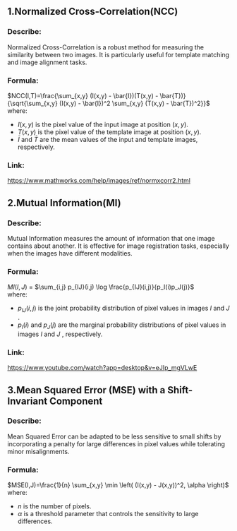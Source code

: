 ## 1.Normalized Cross-Correlation(NCC)
### Describe:
Normalized Cross-Correlation is a robust method for measuring the similarity between two images. It is particularly useful for template matching and image alignment tasks.
### Formula:
  $NCC(I,T)=\frac{\sum_{x,y} (I(x,y) - \bar{I})(T(x,y) - \bar{T})}{\sqrt{\sum_{x,y} (I(x,y) - \bar{I})^2 \sum_{x,y} (T(x,y) - \bar{T})^2}}$<br>
where:<br>
* $I(x,y)$ is the pixel value of the input image at position $(x,y)$.
* $T(x,y)$ is the pixel value of the template image at position $(x,y)$.
* $\bar{I}$  and  $\bar{T}$  are the mean values of the input and template images, respectively.
### Link:
https://www.mathworks.com/help/images/ref/normxcorr2.html
## 2.Mutual Information(MI)
### Describe:
Mutual Information measures the amount of information that one image contains about another. It is effective for image registration tasks, especially when the images have different modalities.
### Formula:
$MI(I, J)$ = $\sum_{i,j} p_{IJ}(i,j) \log \frac{p_{IJ}(i,j)}{p_I(i)p_J(j)}$<br>
where:<br>
* $p_{IJ}(i,j)$  is the joint probability distribution of pixel values in images $I$  and  $J$ .
* $p_I(i)$  and  $p_J(j)$  are the marginal probability distributions of pixel values in images  $I$  and  $J$ , respectively.
### Link:
https://www.youtube.com/watch?app=desktop&v=eJIp_mgVLwE
## 3.Mean Squared Error (MSE) with a Shift-Invariant Component
### Describe:
Mean Squared Error can be adapted to be less sensitive to small shifts by incorporating a penalty for large differences in pixel values while tolerating minor misalignments.
### Formula:
$MSE(I,J)=\frac{1}{n} \sum_{x,y} \min \left( (I(x,y) - J(x,y))^2, \alpha \right)$<br>
where:<br>
*  $n$  is the number of pixels.
*  $\alpha$  is a threshold parameter that controls the sensitivity to large differences.

